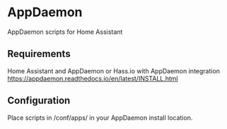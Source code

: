 # AppDaemon
AppDaemon scripts for Home Assistant

## Requirements
Home Assistant and AppDaemon or Hass.io with AppDaemon integration
https://appdaemon.readthedocs.io/en/latest/INSTALL.html 

## Configuration
Place scripts in /conf/apps/ in your AppDaemon install location.
